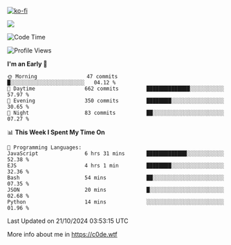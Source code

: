 [![ko-fi](https://ko-fi.com/img/githubbutton_sm.svg)](https://ko-fi.com/Z8Z4Y2LKX)

<a href="https://wakatime.com"><img src="https://wakatime.com/share/@c0dezin/b7f18a7c-ab3a-40b8-8bc7-b1b7bf71f1d6.svg" /></a>

<!--START_SECTION:waka-->
![Code Time](http://img.shields.io/badge/Code%20Time-129%20hrs%2039%20mins-blue)

![Profile Views](http://img.shields.io/badge/Profile%20Views-0-blue)

**I'm an Early 🐤** 

```text
🌞 Morning                47 commits          █░░░░░░░░░░░░░░░░░░░░░░░░   04.12 % 
🌆 Daytime                662 commits         ██████████████░░░░░░░░░░░   57.97 % 
🌃 Evening                350 commits         ████████░░░░░░░░░░░░░░░░░   30.65 % 
🌙 Night                  83 commits          ██░░░░░░░░░░░░░░░░░░░░░░░   07.27 % 
```


📊 **This Week I Spent My Time On** 

```text
💬 Programming Languages: 
JavaScript               6 hrs 31 mins       █████████████░░░░░░░░░░░░   52.38 % 
EJS                      4 hrs 1 min         ████████░░░░░░░░░░░░░░░░░   32.36 % 
Bash                     54 mins             ██░░░░░░░░░░░░░░░░░░░░░░░   07.35 % 
JSON                     20 mins             █░░░░░░░░░░░░░░░░░░░░░░░░   02.68 % 
Python                   14 mins             ░░░░░░░░░░░░░░░░░░░░░░░░░   01.96 % 
```


 Last Updated on 21/10/2024 03:53:15 UTC
<!--END_SECTION:waka-->

More info about me in https://c0de.wtf
